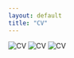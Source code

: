 ```yaml
---
layout: default
title: "CV"
---
```

![CV](/CV_TinganLi_Page_1.jpg)
![CV](/CV_TinganLi_Page_1.jpg)
![CV](/CV_TinganLi_Page_1.jpg)
